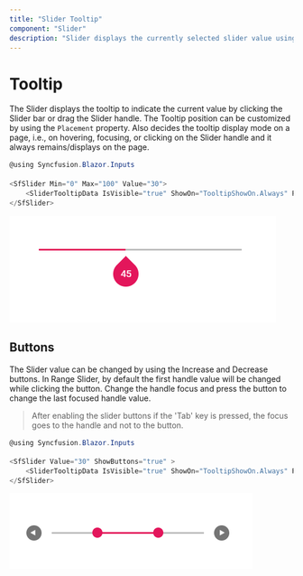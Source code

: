 ```yaml
---
title: "Slider Tooltip"
component: "Slider"
description: "Slider displays the currently selected slider value using tooltip before or after of slider bar."
---
```


# Tooltip

The Slider displays the tooltip to indicate the current value by clicking the Slider bar or drag
the Slider handle. The Tooltip position can be customized by using the `Placement` property. Also decides the tooltip display mode on a page, i.e., on hovering, focusing, or clicking on the Slider handle and it always remains/displays on the page.

```csharp
@using Syncfusion.Blazor.Inputs

<SfSlider Min="0" Max="100" Value="30">
    <SliderTooltipData IsVisible="true" ShowOn="TooltipShowOn.Always" Placement="TooltipPlacement.After"></SliderTooltipData>
</SfSlider>
```

![Blazor - Slider - Tooltip](images/slider-tooltip.png)

## Buttons

The Slider value can be changed by using the Increase and Decrease buttons. In Range Slider, by
default the first handle value will be changed while clicking the button. Change the handle focus and
press the button to change the last focused handle value.

> After enabling the slider buttons if the 'Tab' key is pressed, the focus goes to the handle
and not to the button.

```csharp
@using Syncfusion.Blazor.Inputs

<SfSlider Value="30" ShowButtons="true" >
    <SliderTooltipData IsVisible="true" ShowOn="TooltipShowOn.Always" Placement="TooltipPlacement.After"></SliderTooltipData>
</SfSlider>
```

![Blazor - Slider - Buttons](images/slider-buttons.png)
